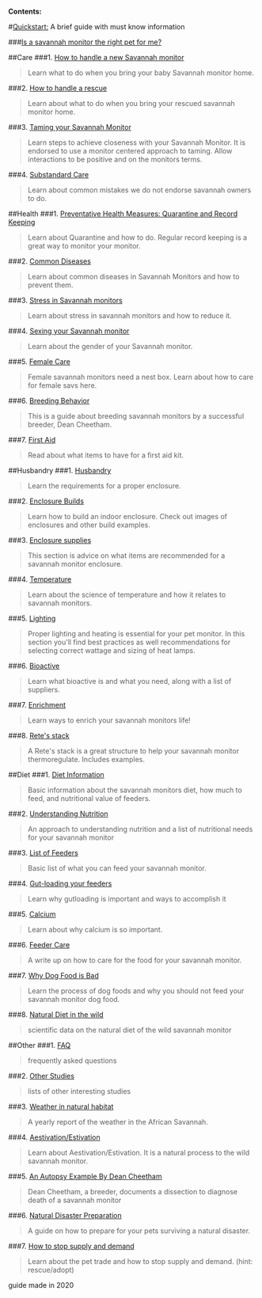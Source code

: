 **Contents:**

#[Quickstart:](https://www.reddit.com/r/savannahmonitor/wiki/quickstart) A brief guide with must know information

###[Is a savannah monitor the right pet for me?](https://www.reddit.com/r/savannahmonitor/wiki/therightpet)

##Care
###1. [How to handle a new Savannah monitor](https://www.reddit.com/r/savannahmonitor/wiki/newsav)

>Learn what to do when you bring your baby Savannah monitor home.

###2. [How to handle a rescue](https://www.reddit.com/r/savannahmonitor/wiki/rescue)

>Learn about what to do when you bring your rescued savannah monitor home.

###3. [Taming your Savannah Monitor](https://www.reddit.com/r/savannahmonitor/wiki/index/taming)

>Learn steps to achieve closeness with your Savannah Monitor. It is endorsed to use a monitor centered approach to taming. Allow interactions to be positive and on the monitors terms. 

###4. [Substandard Care](https://www.reddit.com/r/savannahmonitor/wiki/substandardcare)

>Learn about common mistakes we do not endorse savannah owners to do.



##Health
###1. [Preventative Health Measures: Quarantine and Record Keeping](https://www.reddit.com/r/savannahmonitor/wiki/recordkeeping)

>Learn about Quarantine and how to do. Regular record keeping is a great way to monitor your monitor.

###2. [Common Diseases](https://www.reddit.com/r/savannahmonitor/wiki/commondisease)

>Learn about common diseases in Savannah Monitors and how to prevent them.

###3. [Stress in Savannah monitors](https://www.reddit.com/r/savannahmonitor/wiki/stress)

>Learn about stress in savannah monitors and how to reduce it.

###4. [Sexing your Savannah monitor](https://www.reddit.com/r/savannahmonitor/wiki/sexing)

>Learn about the gender of your Savannah monitor.

###5. [Female Care]( https://www.reddit.com/r/savannahmonitor/wiki/femalecare)

>Female savannah monitors need a nest box. Learn about how to care for female savs here.

###6. [Breeding Behavior](https://www.reddit.com/r/savannahmonitor/wiki/breedingbehavior)

>This is a guide about breeding savannah monitors by a successful breeder, Dean Cheetham.

###7. [First Aid](https://www.reddit.com/r/savannahmonitor/wiki/firstaid)

>Read about what items to have for a first aid kit.
 
  
##Husbandry 
###1. [Husbandry](https://www.reddit.com/r/savannahmonitor/wiki/husbandary)

>Learn the requirements for a proper enclosure. 

###2. [Enclosure Builds](https://www.reddit.com/r/savannahmonitor/wiki/enclosurebuild)

>Learn how to build an indoor enclosure. Check out images of enclosures and other build examples.

###3. [Enclosure supplies](https://www.reddit.com/r/savannahmonitor/wiki/enclosuresupplies)

>This section is advice on what items are recommended for a savannah monitor enclosure.

###4. [Temperature](https://www.reddit.com/r/savannahmonitor/wiki/temperature)

>Learn about the science of temperature and how it relates to savannah monitors.

###5. [Lighting](https://www.reddit.com/r/savannahmonitor/wiki/lighting)

>Proper lighting and heating is essential for your pet monitor. In this section you'll find best practices as well recommendations for selecting correct wattage and sizing of heat lamps.
 
###6. [Bioactive](https://www.reddit.com/r/savannahmonitor/wiki/bioactive)

>Learn what bioactive is and what you need, along with a list of suppliers.

###7. [Enrichment](https://www.reddit.com/r/savannahmonitor/wiki/enrichment)

>Learn ways to enrich your savannah monitors life!

###8. [Rete's stack](https://www.reddit.com/r/savannahmonitor/wiki/retestack)

>A Rete's stack is a great structure to help your savannah monitor thermoregulate. Includes examples.


##Diet
###1. [Diet Information](https://www.reddit.com/r/savannahmonitor/wiki/dietinfo)

> Basic information about the savannah monitors diet, how much to feed, and nutritional value of feeders.

###2. [Understanding Nutrition](https://www.reddit.com/r/savannahmonitor/wiki/nutrition)

>An approach to understanding nutrition and a list of nutritional needs for your savannah monitor 

###3. [List of Feeders](https://www.reddit.com/r/savannahmonitor/wiki/feederlist)

>Basic list of what you can feed your savannah monitor.

###4. [Gut-loading your feeders](https://www.reddit.com/r/savannahmonitor/wiki/gutloading)

>Learn why gutloading is important and ways to accomplish it

###5. [Calcium](https://www.reddit.com/r/savannahmonitor/wiki/calcium)

>Learn about why calcium is so important.

###6. [Feeder Care](https://www.reddit.com/r/savannahmonitor/wiki/feedercare)

>A write up on how to care for the food for your savannah monitor.

###7. [Why Dog Food is Bad](https://www.reddit.com/r/savannahmonitor/wiki/index/dogfoodbad)

>Learn the process of dog foods and why you should not feed your savannah monitor dog food.


###8. [Natural Diet in the wild](https://www.reddit.com/r/savannahmonitor/wiki/naturaldiet)

>scientific data on the natural diet of the wild savannah monitor


##Other
###1. [FAQ](https://www.reddit.com/r/savannahmonitor/wiki/faq)

>frequently asked questions

###2. [Other Studies](https://www.reddit.com/r/savannahmonitor/wiki/otherstudies)

>lists of other interesting studies

###3. [Weather in natural habitat](https://www.reddit.com/r/savannahmonitor/wiki/naturalweather)

>A yearly report of the weather in the African Savannah.

###4. [Aestivation/Estivation](https://www.reddit.com/r/savannahmonitor/wiki/aestivationestivation)

>Learn about Aestivation/Estivation. It is a natural process to the wild savannah monitor.

###5. [An Autopsy Example By Dean Cheetham](https://www.reddit.com/r/savannahmonitor/wiki/autopsyexample)

>Dean Cheetham, a breeder, documents a dissection to diagnose death of a savannah monitor

###6. [Natural Disaster Preparation](https://www.reddit.com/r/savannahmonitor/wiki/naturaldisaster)

>A guide on how to prepare for your pets surviving a natural disaster.

###7. [How to stop supply and demand](https://www.reddit.com/r/savannahmonitor/wiki/stopsupplyanddemand)

>Learn about the pet trade and how to stop supply and demand. (hint: rescue/adopt)

guide made in 2020
